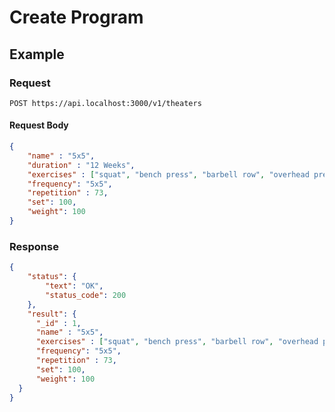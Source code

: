 # Create Program


## Example
### Request

    POST https://api.localhost:3000/v1/theaters

#### Request Body
```json
{
    "name" : "5x5",
    "duration" : "12 Weeks",
    "exercises" : ["squat", "bench press", "barbell row", "overhead press", "deadlift"],
    "frequency": "5x5",
    "repetition" : 73,
    "set": 100,
    "weight": 100
}
```

### Response
```json
{
    "status": {
        "text": "OK",
        "status_code": 200
    },
    "result": {
      "_id" : 1,
      "name" : "5x5",
      "exercises" : ["squat", "bench press", "barbell row", "overhead press", "deadlift"],
      "frequency": "5x5",
      "repetition" : 73,
      "set": 100,
      "weight": 100
  }
}
```
